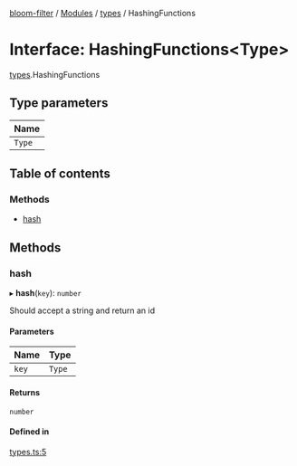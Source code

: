 [bloom-filter](../README.md) / [Modules](../modules.md) / [types](../modules/types.md) / HashingFunctions

# Interface: HashingFunctions<Type\>

[types](../modules/types.md).HashingFunctions

## Type parameters

| Name |
| :------ |
| `Type` |

## Table of contents

### Methods

- [hash](types.HashingFunctions.md#hash)

## Methods

### hash

▸ **hash**(`key`): `number`

Should accept a string and return an id

#### Parameters

| Name | Type |
| :------ | :------ |
| `key` | `Type` |

#### Returns

`number`

#### Defined in

[types.ts:5](https://github.com/rymnc/bloom-filter-ts/blob/dfdd230/lib/types.ts#L5)
